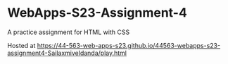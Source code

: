 # WebApps-S23-Assignment-4
A practice assignment for HTML with CSS

Hosted at https://44-563-web-apps-s23.github.io/44563-webapps-s23-assignment4-Sailaxmiveldanda/play.html